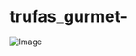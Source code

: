 # trufas_gurmet-
![Image](https://user-images.githubusercontent.com/114512613/193885516-3238bd2a-cca3-4fdc-a49c-d3c1d4c9d7a5.png)










